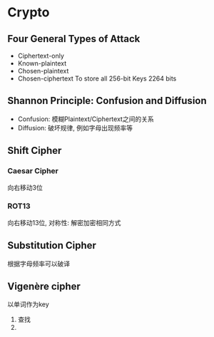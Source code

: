 # Crypto
## Four General Types of Attack
- Ciphertext-only
- Known-plaintext
- Chosen-plaintext
- Chosen-ciphertext
To store all 256-bit Keys 2264 bits

## Shannon Principle:  Confusion and Diffusion

- Confusion: 模糊Plaintext/Ciphertext之间的关系
- Diffusion: 破坏规律, 例如字母出现频率等
## Shift Cipher
### Caesar Cipher
向右移动3位
### ROT13
向右移动13位, 对称性: 解密加密相同方式

## Substitution Cipher
根据字母频率可以破译

## Vigenère cipher
以单词作为key

1. 查找
2. 